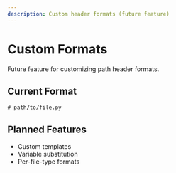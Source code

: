```yaml
---
description: Custom header formats (future feature)
---
```


# Custom Formats

Future feature for customizing path header formats.

## Current Format
```
# path/to/file.py
```

## Planned Features
- Custom templates
- Variable substitution
- Per-file-type formats
